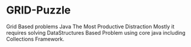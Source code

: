 # GRID-Puzzle
Grid Based problems Java
The Most Productive Distraction
Mostly it requires solving DataStructures Based Problem using core java including Collections Framework.
